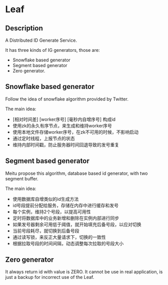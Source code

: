 # Leaf

## Description

A Distributed ID Generate Service.

It has three kinds of IG generators, those are:
+ Snowflake based generator
+ Segment based generator
+ Zero generator.

## Snowflake based generator

Follow the idea of snowflake algorithm provided by Twitter.

The main idea:
+ [相对时间差] [worker序号] [毫秒内自增序号] 构成id
+ 使用zk的永久有序节点，来生成和维持worker序号
+ 使用本地文件存储worker序号，在zk不可用的时候，不影响启动
+ 通过定时线程，上报节点的状态
+ 维持内部时间戳，防止服务器时间回退导致的发号重复

## Segment based generator

Meitu propose this algorithm, database based id generator, with two segment buffer.

The main idea:
+ 使用数据库自增类似的id生成方法
+ id号段提前分配给服务，存储在内存中进行缓存和发号
+ 每个实例，维持2个号段，以提高可用性
+ 定时将数据库中的业务新增和删除在实例内部进行同步
+ 如果发号器剩余可用低于阈值，就开始填充后备号段，以应对切换
+ 当前号段耗尽，就切换到后备号段
+ 通过读写锁，来反正大量请求下，切换的一致性
+ 根据拉取号段的时间间隔，动态调整每次拉取的号段大小


## Zero generator

It always return id with value is ZERO. It cannot be use in real application, is just a backup for incorrect use of the Leaf.